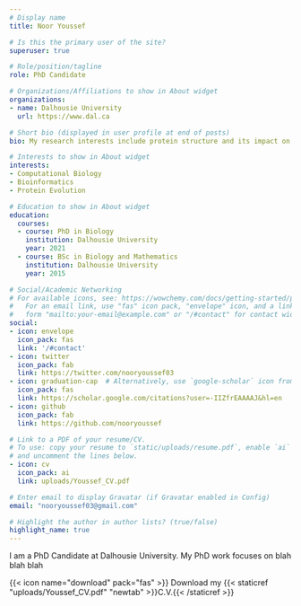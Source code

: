 ```yaml
---
# Display name
title: Noor Youssef

# Is this the primary user of the site?
superuser: true

# Role/position/tagline
role: PhD Candidate

# Organizations/Affiliations to show in About widget
organizations:
- name: Dalhousie University
  url: https://www.dal.ca

# Short bio (displayed in user profile at end of posts)
bio: My research interests include protein structure and its impact on sequence evolution.

# Interests to show in About widget
interests:
- Computational Biology
- Bioinformatics
- Protein Evolution

# Education to show in About widget
education:
  courses:
  - course: PhD in Biology 
    institution: Dalhousie University
    year: 2021
  - course: BSc in Biology and Mathematics
    institution: Dalhousie University
    year: 2015

# Social/Academic Networking
# For available icons, see: https://wowchemy.com/docs/getting-started/page-builder/#icons
#   For an email link, use "fas" icon pack, "envelope" icon, and a link in the
#   form "mailto:your-email@example.com" or "/#contact" for contact widget.
social:
- icon: envelope
  icon_pack: fas
  link: '/#contact'
- icon: twitter
  icon_pack: fab
  link: https://twitter.com/nooryoussef03
- icon: graduation-cap  # Alternatively, use `google-scholar` icon from `ai` icon pack
  icon_pack: fas
  link: https://scholar.google.com/citations?user=-IIZfrEAAAAJ&hl=en
- icon: github
  icon_pack: fab
  link: https://github.com/nooryoussef

# Link to a PDF of your resume/CV.
# To use: copy your resume to `static/uploads/resume.pdf`, enable `ai` icons in `params.toml`, 
# and uncomment the lines below.
- icon: cv
  icon_pack: ai
  link: uploads/Youssef_CV.pdf

# Enter email to display Gravatar (if Gravatar enabled in Config)
email: "nooryoussef03@gmail.com"

# Highlight the author in author lists? (true/false)
highlight_name: true
---
```


I am a PhD Candidate at Dalhousie University. My PhD work focuses on blah blah blah

{{< icon name="download" pack="fas" >}} Download my {{< staticref "uploads/Youssef_CV.pdf" "newtab" >}}C.V.{{< /staticref >}}
